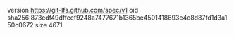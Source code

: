 version https://git-lfs.github.com/spec/v1
oid sha256:873cdf49dffeef9248a7477671b1365be4501418693e4e8d87fd1d3a150c0672
size 4671
